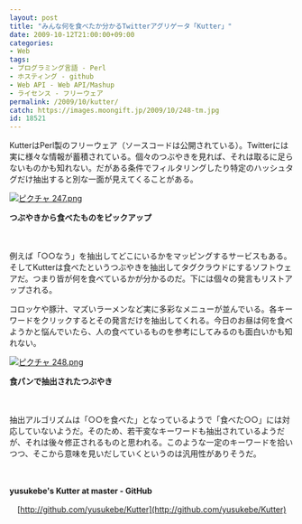 ```yaml
---
layout: post
title: "みんな何を食べたか分かるTwitterアグリゲータ「Kutter」"
date: 2009-10-12T21:00:00+09:00
categories:
- Web
tags: 
- プログラミング言語 - Perl
- ホスティング - github
- Web API - Web API/Mashup
- ライセンス - フリーウェア
permalink: /2009/10/kutter/
catch: https://images.moongift.jp/2009/10/248-tm.jpg
id: 18521
---
```

KutterはPerl製のフリーウェア（ソースコードは公開されている）。Twitterには実に様々な情報が蓄積されている。個々のつぶやきを見れば、それは取るに足らないものかも知れない。だがある条件でフィルタリングしたり特定のハッシュタグだけ抽出すると別な一面が見えてくることがある。

  

[![ピクチャ 247.png](https://images.moongift.jp/2009/10/247-tm.jpg)](https://images.moongift.jp/2009/10/2471.png)  
  
**つぶやきから食べたものをピックアップ**

  

　

  

例えば「○○なう」を抽出してどこにいるかをマッピングするサービスもある。そしてKutterは食べたというつぶやきを抽出してタグクラウドにするソフトウェアだ。つまり皆が何を食べているかが分かるのだ。下には個々の発言もリストアップされる。

  
<!--more-->

コロッケや豚汁、マズいラーメンなど実に多彩なメニューが並んでいる。各キーワードをクリックするとその発言だけを抽出してくれる。今日のお昼は何を食べようかと悩んでいたら、人の食べているものを参考にしてみるのも面白いかも知れない。

  

[![ピクチャ 248.png](https://images.moongift.jp/2009/10/248-tm.jpg)](https://images.moongift.jp/2009/10/248.png)  
  
**食パンで抽出されたつぶやき**

  

　

  

抽出アルゴリズムは「○○を食べた」となっているようで「食べた○○」には対応していないようだ。そのため、若干変なキーワードも抽出されているようだが、それは後々修正されるものと思われる。このような一定のキーワードを拾いつつ、そこから意味を見いだしていくというのは汎用性がありそうだ。

  

　

  

**yusukebe's Kutter at master - GitHub**  
  
　[http://github.com/yusukebe/Kutter](http://github.com/yusukebe/Kutter)

  
  
